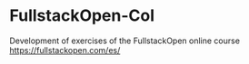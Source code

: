 # FullstackOpen-Col
Development of exercises of the FullstackOpen online course https://fullstackopen.com/es/
